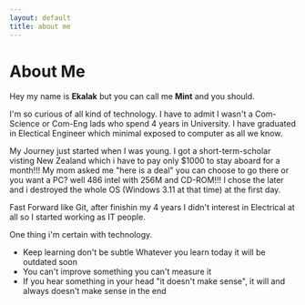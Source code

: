 ```yaml
---
layout: default
title: about me
---
```


<h1>About Me</h1>

<p>
Hey my name is <strong>Ekalak</strong> but you can call me <strong>Mint</strong> and you should.
</p> 

<p>
I'm so curious of all kind of technology. I have to admit I wasn't a Com-Science or Com-Eng lads who spend 4 years in University. I have graduated in Electical Engineer which minimal exposed to computer as all we know.
</p>

<p>
My Journey just started when I was young. I got a short-term-scholar visting New Zealand which i have to pay only $1000 to stay aboard for a month!!! My mom asked me "here is a deal" you can choose to go there or you want a PC? well 486 intel with 256M and CD-ROM!!! I chose the later and i destroyed the whole OS (Windows 3.11 at that time) at the first day. 
</p>

<p>
Fast Forward like Git, after finishin my 4 years I didn't interest in Electrical at all so I started working as IT people.
</p>

<p>
One thing i'm certain with technology. 
<ul>
	<li>Keep learning don't be subtle Whatever you learn today it will be outdated soon</li>
	<li>You can't improve something you can't measure it</li>
	<li>If you hear something in your head "it doesn't make sense", it will and always doesn't make sense in the end</li>
</ul>
</p>	